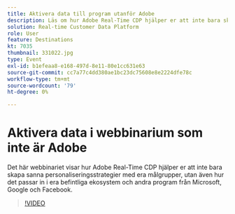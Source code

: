 ```yaml
---
title: Aktivera data till program utanför Adobe
description: Läs om hur Adobe Real-Time CDP hjälper er att inte bara skapa sanna personaliseringsstrategier med era målgrupper, utan även hur det passar in i era befintliga ekosystem och andra program från Microsoft, Google och Facebook.
solution: Real-time Customer Data Platform
role: User
feature: Destinations
kt: 7035
thumbnail: 331022.jpg
type: Event
exl-id: b1efeaa8-e168-497d-8e11-80e1cc631e63
source-git-commit: cc7a77c4dd380ae1bc23dc75608e8e2224dfe78c
workflow-type: tm+mt
source-wordcount: '79'
ht-degree: 0%

---
```


# Aktivera data i webbinarium som inte är Adobe

Det här webbinariet visar hur Adobe Real-Time CDP hjälper er att inte bara skapa sanna personaliseringsstrategier med era målgrupper, utan även hur det passar in i era befintliga ekosystem och andra program från Microsoft, Google och Facebook.

>[!VIDEO](https://video.tv.adobe.com/v/331022/?quality=12&learn=on)


